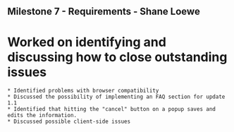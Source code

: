 ## Milestone 7 - Requirements - Shane Loewe

# Worked on identifying and discussing how to close outstanding issues
    * Identified problems with browser compatibility
    * Discussed the possibility of implementing an FAQ section for update 1.1
    * Identified that hitting the "cancel" button on a popup saves and edits the information.
    * Discussed possible client-side issues

    
